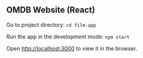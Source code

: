 ## OMDB Website (React)

Go to project directory: `cd film-app`

Run the app in the development mode: `npm start`

Open [http://localhost:3000](http://localhost:3000) to view it in the browser.
